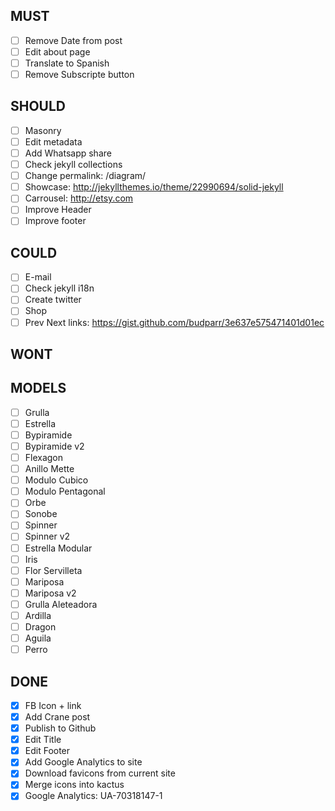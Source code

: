## MUST
- [ ] Remove Date from post
- [ ] Edit about page
- [ ] Translate to Spanish
- [ ] Remove Subscripte button

## SHOULD
- [ ] Masonry
- [ ] Edit metadata
- [ ] Add Whatsapp share
- [ ] Check jekyll collections
- [ ] Change permalink: /diagram/
- [ ] Showcase: http://jekyllthemes.io/theme/22990694/solid-jekyll
- [ ] Carrousel: http://etsy.com
- [ ] Improve Header
- [ ] Improve footer

## COULD
- [ ] E-mail
- [ ] Check jekyll i18n
- [ ] Create twitter
- [ ] Shop
- [ ] Prev Next links: https://gist.github.com/budparr/3e637e575471401d01ec

## WONT

## MODELS
- [ ] Grulla
- [ ] Estrella
- [ ] Bypiramide
- [ ] Bypiramide v2
- [ ] Flexagon
- [ ] Anillo Mette
- [ ] Modulo Cubico
- [ ] Modulo Pentagonal
- [ ] Orbe
- [ ] Sonobe
- [ ] Spinner
- [ ] Spinner v2
- [ ] Estrella Modular
- [ ] Iris
- [ ] Flor Servilleta
- [ ] Mariposa
- [ ] Mariposa v2
- [ ] Grulla Aleteadora
- [ ] Ardilla
- [ ] Dragon
- [ ] Aguila
- [ ] Perro

## DONE
- [X] FB Icon + link
- [X] Add Crane post
- [X] Publish to Github
- [X] Edit Title
- [X] Edit Footer
- [X] Add Google Analytics to site
- [X] Download favicons from current site
- [X] Merge icons into kactus
- [X] Google Analytics: UA-70318147-1
